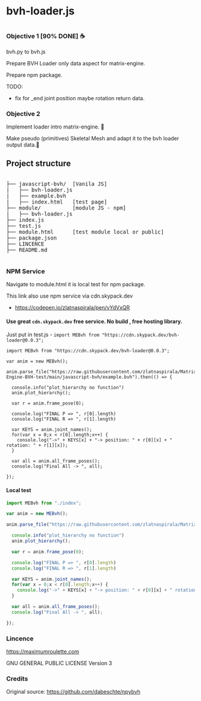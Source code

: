 
# bvh-loader.js
# 

### Objective 1 [90% DONE] ☕

bvh.py to bvh.js 

Prepare BVH Loader only data aspect for matrix-engine.

Prepare npm package.

 TODO:
 - fix for _end joint position maybe rotation return data.


### Objective 2
Implement loader intro matrix-engine. 🤞

Make pseudo (primitives) Skeletal Mesh and adapt it to the bvh loader output data.🤞


## Project structure

<pre>

├── javascript-bvh/  [Vanila JS]
|   ├── bvh-loader.js
|   ├── example.bvh
|   ├── index.html   [test page]
├── module/          [module JS - npm]
|   ├── bvh-loader.js
├── index.js
├── test.js
├── module.html      [test module local or public]
├── package.json
├── LINCENCE
├── README.md

</pre>


### NPM Service

Navigate to module.html it is local test for npm package.

This link also use npm service via cdn.skypack.dev
 - https://codepen.io/zlatnaspirala/pen/vYdVxQR

#### Use great `cdn.skypack.dev` free service. No build , free hosting library.
Just put in test.js - `import MEBvh from "https://cdn.skypack.dev/bvh-loader@0.0.3";`

```
import MEBvh from "https://cdn.skypack.dev/bvh-loader@0.0.3";

var anim = new MEBvh();

anim.parse_file("https://raw.githubusercontent.com/zlatnaspirala/Matrix-Engine-BVH-test/main/javascript-bvh/example.bvh").then(() => {

  console.info("plot_hierarchy no function")
  anim.plot_hierarchy();

  var r = anim.frame_pose(0);

  console.log("FINAL P => ", r[0].length)
  console.log("FINAL R => ", r[1].length)

  var KEYS = anim.joint_names();
  for(var x = 0;x < r[0].length;x++) {
    console.log("->" + KEYS[x] + "-> position: " + r[0][x] + " rotation: " + r[1][x]);
  }

  var all = anim.all_frame_poses();
  console.log("Final All -> ", all);

});

```

#### Local test

```js
import MEBvh from "./index";

var anim = new MEBvh();

anim.parse_file("https://raw.githubusercontent.com/zlatnaspirala/Matrix-Engine-BVH-test/main/javascript-bvh/example.bvh").then(() => {

  console.info("plot_hierarchy no function")
  anim.plot_hierarchy();

  var r = anim.frame_pose(0);

  console.log("FINAL P => ", r[0].length)
  console.log("FINAL R => ", r[1].length)

  var KEYS = anim.joint_names();
  for(var x = 0;x < r[0].length;x++) {
    console.log("->" + KEYS[x] + "-> position: " + r[0][x] + " rotation: " + r[1][x]);
  }

  var all = anim.all_frame_poses();
  console.log("Final All -> ", all);

});

```

### Lincence

https://maximumroulette.com 

GNU GENERAL PUBLIC LICENSE Version 3

### Credits

Original source: https://github.com/dabeschte/npybvh
